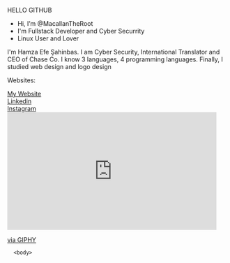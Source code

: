 <!DOCTYPE html>

<html>

<head>

<h> HELLO GITHUB <h>

<head>

<body>

- Hi, I’m @MacallanTheRoot
- I'm Fullstack Developer and Cyber Securrity
- Linux User and Lover

<p>I'm Hamza Efe Şahinbas. I am Cyber Security, International Translator and CEO of Chase Co. I know 3 languages, 4 programming languages. Finally, I studied web design and logo design<p>

  <p>Websites:<br><p>
   <a href="http://thatzme.rf.gd/">My Website<a> <br>
  <a href="https://www.linkedin.com/in/hamza-efe-%C5%9F-018178213/">Linkedin<a><br> 
    <a href="https://www.instagram.com/the_hamis.ja/">Instagram<a><br>
    
      
<iframe src="https://giphy.com/embed/e7PStaUahGesgBnUKz" width="480" height="270" frameBorder="0" class="giphy-embed" allowFullScreen></iframe><p><a href="https://giphy.com/gifs/PureNoiseRecords-pure-noise-records-recs-e7PStaUahGesgBnUKz">via GIPHY</a></p>      
      
      
      
      <body>

<html>
